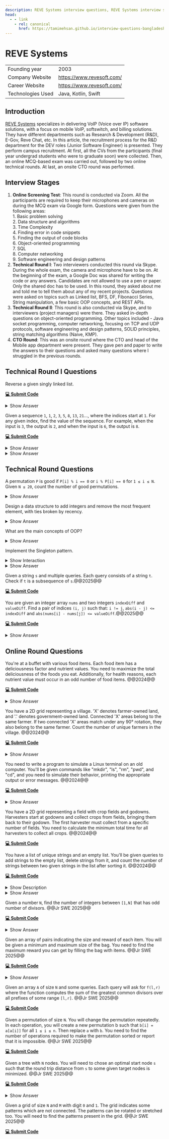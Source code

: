 ```yaml
---
description: REVE Systems interview questions, REVE Systems interview stages, REVE Systems interview details, REVE Systems interview questions and answers
head:
  - - link
    - rel: canonical
      href: https://tamimehsan.github.io/interview-questions-bangladesh/companies/revesystems
---
```

# REVE Systems

|  | |
| :-| :- |
| Founding year | 2003 |
| Company Website | https://www.revesoft.com/ |
| Career Website | https://www.revesoft.com/ |
| Technologies Used| Java, Kotlin, Swift |

## Introduction
[REVE Systems](https://www.revesoft.com/) specializes in delivering VoIP (Voice over IP) software solutions, with a focus on mobile VoIP, softswitch, and billing solutions. They have different departments such as Research & Development (R&D), E-Gov, Reve Chat, etc. In this article, the recruitment process for the R&D department for the DEV roles (Junior Software Engineer) is presented. They perform campus recruitment. At first, all the CVs from the participants (final year undergrad students who were to graduate soon) were collected. Then, an online MCQ-based exam was carried out, followed by two online technical rounds. At last, an onsite CTO round was performed.

## Interview Stages
1. **Online Screening Test**: This round is conducted via Zoom. All the participants are required to keep their microphones and cameras on during the MCQ exam via Google form. Questions were      given from the following areas:<br>
       1. Basic problem solving<br>
       2. Data structure and algorithms<br>
       3. Time Complexity<br>
       4. Finding error in code snippets<br>
       5. Finding the output of code blocks<br>
       6. Object-oriented programming<br>
       7. SQL<br>
       8. Computer networking<br>
       9. Software engineering and design patterns
2. **Technical Round I**: Two interviewers conducted this round via Skype. During the whole exam, the camera and microphone have to be on. At the beginning of the exam, a Google Doc was           shared for writing the code or any answers. Candidates are not allowed to use a pen or paper. Only the shared doc has to be used. In this round, they asked about me and told me to tell       them about any of my recent projects. Questions were asked on topics such as Linked list, BFS, DF, Fibonacci Series, String manipulation, a few basic OOP concepts, and REST APIs.
3. **Technical Round II**: This round is also conducted via Skype, and to interviewers (project managers) were there. They asked in-depth questions on object-oriented programming. Other           topics included - Java socket programming, computer networking, focusing on TCP and UDP protocols, software engineering and design patterns, SOLID principles, string matching algorithms      (Naive, KMP).
4. **CTO Round**: This was an onsite round where the CTO and head of the Mobile app department were present. They gave pen and paper to write the answers to their questions and asked many        questions where I struggled in the previous rounds.

## Technical Round I Questions
<article>
Reverse a given singly linked list.
  
[**💻 Submit Code**](https://leetcode.com/problems/reverse-linked-list/description/)

<details><summary>Show Answer</summary>

```cpp

class Solution {
public:
    ListNode* reverseList(ListNode* head) {
        if (head == NULL)
            return NULL;
        else if (head->next == NULL) {
            return head;
        }
        
        ListNode* cur = head;
        vector<int> v;
        
        while (cur != NULL) {
            v.push_back(cur->val);
            cur = cur->next;
        }
        
        int i, n;
        n = v.size();
        
        cur = head;
        int k = n-1;
        while (cur != NULL) {
            cur->val = v[k];
            cur = cur->next;
            k--;
        } 
        
        return head;
    }
};
```
</details>
</article>

<article>
  
Given a sequence `1`, `1`, `2`, `3`, `5`, `8`, `13`, `21`..., where the indices start at `1`. For any given index, find the value of the sequence. For example, when the input is `3`, the output is `2`, and when the input is `6`, the output is `8`.
  
[**💻 Submit Code**](https://leetcode.com/problems/fibonacci-number/description/)

<details><summary>Show Answer</summary>

At first, I used an array for storing the calculated results of the intermediate steps and built the array going forward.
```cpp
int fib(int n){
  	int arr[n + 1];
  	arr[1] = 1;
  	arr[2] = 1;
  
  	int i;
  	for (i = 3; i <= n; i++) {
          arr[i] = arr[i-1] + arr[i-2];
  	}
  	return arr[n];
 }
```
</details>

<details><summary>Show Answer</summary>

As I used an array for storing the intermediate results, extra memory usage was involved. They told me not to use array. Then I used three variables and performed swapping values as needed.

```cpp
int fib(int n){
  	int a, b, c = 1;
  	a = 1;
  	b = 1;
  
  	int i;
  	for (i = 3; i <= n; i++) {
          c =  a + b; 
          a = b; 
          b = c; 
  	}
	return c;
 }
```
</details>

</article>

## Technical Round Questions

<article>

A permutation `P` is good if `P[i] % i == 0` or `i % P[i] == 0` for `1 ≤ i ≤ N`. Given `N ≤ 20`, count the number of good permutations. 
<details><summary>Show Answer</summary>

The final solution uses Bitmask DP to efficiently count the number of good permutations that satisfy the given condition.

```cpp
#include <iostream>
#include <vector>

using namespace std;

int N; // Global variable for the size of the permutation
vector<int> dp; // DP array to store results of subproblems

// Recursive function to count the number of good permutations using Bitmask DP
int solve(int mask) {
    if (mask == (1 << N) - 1) return 1; // Base case: all elements are placed
    if (dp[mask] != -1) return dp[mask]; // Return already computed result

    int pos = __builtin_popcount(mask) + 1; // Position to place the next element (1-based)
    dp[mask] = 0; // Initialize current DP state

    for (int i = 0; i < N; i++) {
        // Check if the i-th element is not used and it satisfies the condition
        if (!(mask & (1 << i)) && (pos % (i + 1) == 0 || (i + 1) % pos == 0)) {
            dp[mask] += solve(mask | (1 << i)); // Recur with updated mask
        }
    }
    return dp[mask];
}

int main() {
    cout << "Enter the value of N (N <= 20): ";
    cin >> N;

    dp.assign(1 << N, -1); // Initialize DP array with -1 for all masks
    int result = solve(0); // Start with an empty mask
    cout << "Number of good permutations for N = " << N << " is: " << result << endl;

    return 0;
}
```
</details>
</article>

<article>

Design a data structure to add integers and remove the most frequent element, with ties broken by recency.
<details><summary>Show Answer</summary>

Design a data structure that supports the following two operations:

1. **add(val)**: Add an integer `val` to the data structure.
2. **remove()**: Remove the most frequent element in the data structure. If there are multiple elements with the same highest frequency, print the element that was added last.

The constraints for the operations are:

* Total number of operations ≤ 10<sup>5</sup>
* 0 ≤ val ≤ 10<sup>9</sup>

**Solution:**

```cpp
#include <iostream>
#include <unordered_map>
#include <vector>

using namespace std;

class FreqStack {
    unordered_map<int, int> freq;                    // Map to store frequency of elements
    unordered_map<int, vector<int>> group;             // Map to store groups of elements by frequency
    int maxFreq = 0;                                 // Variable to track the maximum frequency

public:
    // Function to add an integer
    void push(int x) {
        freq[x]++;                                   // Increase the frequency of the element
        maxFreq = max(maxFreq, freq[x]);             // Update the max frequency
        group[freq[x]].push_back(x);                 // Add the element to the appropriate group
    }

    // Function to remove and return the most frequent element (with ties broken by recency)
    int pop() {
        int x = group[maxFreq].back();               // Get the most recent element with the highest frequency
        group[maxFreq].pop_back();                   // Remove it from the group
        if (group[maxFreq].empty()) {                // If no more elements in the group, reduce max frequency
            maxFreq--;
        }
        freq[x]--;                                   // Decrease the frequency of the element
        return x;                                    // Return the most frequent element
    }
};

int main() {
    FreqStack fs;
    fs.push(5);
    fs.push(7);
    fs.push(5);
    fs.push(7);
    fs.push(4);
    fs.push(5);
    
    cout << fs.pop() << endl;  // Should print 5
    cout << fs.pop() << endl;  // Should print 7
    cout << fs.pop() << endl;  // Should print 5
    cout << fs.pop() << endl;  // Should print 4
    
    return 0;
}
```
</details>
</article>

<article>
 

What are the main concepts of OOP? 
<details><summary>Show Answer</summary>
 

The main concepts of Object-Oriented Programming (OOP) are:
Abstraction, Inheritance, Encapsulation, Polymorphism.
</details>
</article>
 

<article>

Implement the Singleton pattern.
<details><summary>Show Interaction</summary>

To provide better understanding, here’s how the discussion typically goes. The questions aren't directly asked; instead, they are discussed in the context of a coding problem or a concept. (I am sharing real experience of mine):

**Interviewer:** Here's a scenario: you need to create a class for database connections, and as every developer of your team needs to use the same database connection, you should only allow one instance of this class.  How would you implement this in Java?  
**Candidate:** I would include a static variable within the class, initially set to null. I'd also create a static method called "connection." This method would first check if the static variable is null. If it is, it would create a new object, assign it to the variable, and then return it. If the variable is not null, it would simply return the existing object.  
**Interviewer:** But if someone creates an object of this class, wouldn't they get a different object?  
**Candidate:** To prevent that, I would make the constructor private.  
**Interviewer:** Is this approach feasible? Would you need to do anything else?  
**Candidate:** Yes, it's feasible, and no further changes are necessary.  
**Interviewer:** The process you described has a specific name in design patterns. Do you recall what it's called?  
**Candidate:** Sorry, I don't know the name.  
**Interviewer:** It's called the Singleton pattern.
</details>

<details><summary>Show Answer</summary>

**Solution:** Below is the implementation of the Singleton pattern in Java:

::: code-group
```java [Single Threaded]
// Singleton class to manage database connections
public class DatabaseConnection {
    // Static variable to hold the single instance of the class
    private static DatabaseConnection instance = null;

    // Private constructor to prevent instantiation
    private DatabaseConnection() {
        // Initialization code, e.g., establish database connection
    }

    // Public method to provide access to the single instance
    public static DatabaseConnection getInstance() {
        // Check if instance is null, create new one if needed
        if (instance == null) {
            instance = new DatabaseConnection();
        }
        // Return the existing instance
        return instance;
    }
}
```
```go [Thread Safe]
var lock = &sync.Mutex{}

type single struct {
}

var singleInstance *single

func getInstance() *single {
    if singleInstance == nil {
        lock.Lock()
        defer lock.Unlock()
        if singleInstance == nil {
            fmt.Println("Creating single instance now.")
            singleInstance = &single{}
        } else {
            fmt.Println("Single instance already created.")
        }
    } else {
        fmt.Println("Single instance already created.")
    }

    return singleInstance
}
```
:::

> [!WARNING] 
> The given single threaded implementation of the singleton pattern though widely popular, is not thread-safe. If a multithreaded application were to get the connection, there is a chance that the connection is initialized multiple times. Ask the interviewer to make sure if they want it to be thread-safe. You can check this [wikipedia section](https://en.wikipedia.org/wiki/Double-checked_locking#Usage_in_Java) if you want to learn more.
</details>
</article>

<article>

Given a string `s` and multiple queries. Each query consists of a string `t`. Check if `t` is a subsequence of `s`.@@2025@@

[**💻 Submit Code**](https://leetcode.com/problems/is-subsequence/description/)
</article>

<article>

You are given an integer array `nums` and two integers `indexDiff` and `valueDiff`. Find a pair of indices `(i, j)` such that: `i != j`, `abs(i - j) <= indexDiff` and `abs(nums[i] - nums[j]) <= valueDiff`.@@2025@@

[**💻 Submit Code**](https://leetcode.com/problems/contains-duplicate-iii/description/)
<details><summary>Show Answer</summary>

```cpp
bool containsNearbyAlmostDuplicate(vector<int>& nums, int indexDiff, int valueDiff) {
    set<pair<int,int>> st;
    for(int i=0;i<nums.size();i++){
        if( i>indexDiff ) st.erase({nums[i-indexDiff-1],i-indexDiff-1});
        auto it = st.lower_bound({nums[i],0});
        if ( it != st.end() ) {
            if ( abs(nums[i] - it->first) <= valueDiff ) 
                return true;
        }
        if( it != st.begin() ){
            it--;
            if ( abs(nums[i] - it->first) <= valueDiff ) 
                return true;
        }
        st.insert({nums[i],i});
    }
    return false;
}
```
</details>
</article>

## Online Round Questions

<article>

You're at a buffet with various food items. Each food item has a deliciousness factor and nutrient values. You need to maximize the total deliciousness of the foods you eat. Additionally, for health reasons, each nutrient value must occur in an odd number of food items. @@2024@@

[**💻 Submit Code**](https://toph.co/c/recruitment-contest-by-kite-games-studio)
<details><summary>Show Answer</summary>

**Solution:** 

<<< @/snippets/kite/buffet.cpp
</details>
</article>

<article>

You have a 2D grid representing a village. 'X' denotes farmer-owned land, and '.' denotes government-owned land. Connected 'X' areas belong to the same farmer. If two connected 'X' areas match under any 90° rotation, they also belong to the same farmer. Count the number of unique farmers in the village. @@2024@@

[**💻 Submit Code**](https://toph.co/c/recruitment-contest-by-kite-games-studio)
<details><summary>Show Answer</summary>

**Solution:** 

<<< @/snippets/kite/farmer.cpp
</details>
</article>

<article>

You need to write a program to simulate a Linux terminal on an old computer. You'll be given commands like "mkdir", "ls", "rm", "pwd", and "cd", and you need to simulate their behavior, printing the appropriate output or error messages. @@2024@@

[**💻 Submit Code**](https://toph.co/c/recruitment-contest-by-kite-games-studio)
<details><summary>Show Answer</summary>

**Solution:** 

<<< @/snippets/kite/linux-terminal.cpp
</details>
</article>

<article>

You have a 2D grid representing a field with crop fields and godowns. Harvesters start at godowns and collect crops from fields, bringing them back to their godown. The first harvester must collect from a specific number of fields. You need to calculate the minimum total time for all harvesters to collect all crops. @@2024@@

[**💻 Submit Code**](https://toph.co/c/recruitment-contest-by-kite-games-studio)
</article>

<article>

You have a list of unique strings and an empty list. You'll be given queries to add strings to the empty list, delete strings from it, and count the number of strings between two given strings in the list after sorting it. @@2024@@

[**💻 Submit Code**](https://toph.co/c/recruitment-contest-by-kite-games-studio)
<details><summary>Show Description</summary>

You are given a list <i>L</i> of <i>N</i> unique strings and an initially empty list <i>P</i>. You need to process <i>Q</i> queries of the following types:

* **add i f:** Add the string <i>L[i]</i> to the list <i>P</i> a total of <i>f</i> times.
* **delete i f:** Let <i>t</i> be the number of occurrences of string <i>L[i]</i> in list <i>P</i>. Delete min(<i>f</i>, <i>t</i>) occurrences of <i>L[i]</i> from list <i>P</i>.
* **count i j:** Sort the elements of list <i>P</i> in lexicographic order, then count the number of strings in <i>P</i> that are between <i>L[i]</i> and <i>L[j]</i> (inclusive).

**Constraints:**

* **1 ≤ N ≤ 10<sup>5</sup>** - Number of strings in list <i>L</i>.
* The total length of all strings in <i>L</i> is at most 2 × 10<sup>6</sup>, and each string length is between 1 and 10<sup>6</sup> characters.
* **1 ≤ Q ≤ 10<sup>5</sup>** - Number of queries.
* For **add i f** and **delete i f** queries: **1 ≤ i ≤ N** and **1 ≤ f ≤ 10<sup>5</sup>**.
* For **count i j** queries: **1 ≤ i ≤ N** and **1 ≤ j ≤ N**.

</details>
<details><summary>Show Answer</summary>

**Solution:** 

<<< @/snippets/kite/copy-string.cpp
</details>
</article>

<article>

Given a number `N`, find the number of integers between `[1,N]` that has odd number of divisors. @@Jr SWE 2025@@ 

[**💻 Submit Code**](https://www.hackerrank.com/contests/jr-software-developer-recruitment-contest-may-2025/challenges/hey-this-is-the-giveaway-problem)
<details><summary>Show Answer</summary>

```cpp
long long solve(long long n) {
    long long sq = sqrtl(n);
    if( (sq+1)*(sq+1) == n ) sq++;
    return sq;
}
```
</details>
</article>

<article>

Given an array of pairs indicating the size and reward of each item. You will be given a minimum and maximum size of the bag. You need to find the maximum reward you can get by filling the bag with items. @@Jr SWE 2025@@

[**💻 Submit Code**](https://www.hackerrank.com/contests/jr-software-developer-recruitment-contest-may-2025/challenges/ripe-range.cpp)
<details><summary>Show Answer</summary>

<<< @/snippets/kite/ripe-range.cpp
</details>
</article>

<article>

Given an array `A` of size `N` and some queries. Each query will ask for `f(l,r)` where the function computes the sum of the greatest common divisors over all prefixes of some range `[l,r]`.  @@Jr SWE 2025@@

[**💻 Submit Code**](https://www.hackerrank.com/contests/jr-software-developer-recruitment-contest-may-2025/challenges/cumulative-gcd)
</article>

<article>

Given a permutation of size `N`. You will change the permutation repeatedly. In each operation, you will create a new permutation b such that `b[i] = a[a[i]]` for all `1 ≤ i ≤ n`. Then replace `a` with `b`. You need to find the number of operations required to make the permutation sorted or report that it is impossible. @@Jr SWE 2025@@

[**💻 Submit Code**](https://www.hackerrank.com/contests/jr-software-developer-recruitment-contest-may-2025/challenges/permutation-sorting-1)
</article>

<article>

Given a tree with `N` nodes. You will need to chose an optimal start node `s` such that the round trip distance from `s` to some given target nodes is minimized. @@Jr SWE 2025@@

[**💻 Submit Code**](https://www.hackerrank.com/contests/jr-software-developer-recruitment-contest-may-2025/challenges/kawchars-new-home)
<details><summary>Show Answer</summary>

<<< @/snippets/kite/new-home.cpp#snippet
</details>
</article>

<article>

Given a grid of size `N` and `M` with digit `0` and `1`. The grid indicates some patterns which are not connected. The patterns can be rotated or stretched too. You will need to find the patterns present in the grid. @@Jr SWE 2025@@

[**💻 Submit Code**](https://www.hackerrank.com/contests/jr-software-developer-recruitment-contest-may-2025/challenges/simple-digit-recognition)
</article>

